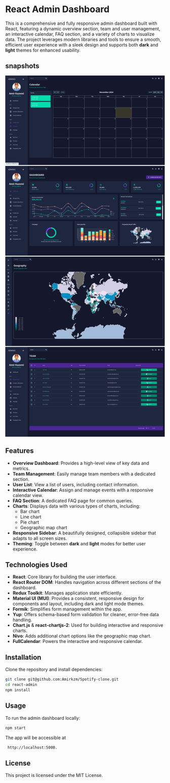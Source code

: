 # React Admin Dashboard

This is a comprehensive and fully responsive admin dashboard built with React, featuring a dynamic overview section, team and user management, an interactive calendar, FAQ section, and a variety of charts to visualize data. The project leverages modern libraries and tools to ensure a smooth, efficient user experience with a sleek design and supports both **dark** and **light** themes for enhanced usability.

## snapshots

![Calendar Feature](https://github.com/Amirkzm/Admin-Panel/blob/255036abe13be484fea131a5b783f5324fe681c8/calendar.png)
![Calendar Feature](https://github.com/Amirkzm/Admin-Panel/blob/255036abe13be484fea131a5b783f5324fe681c8/dashboard.png)
![Calendar Feature](https://github.com/Amirkzm/Admin-Panel/blob/255036abe13be484fea131a5b783f5324fe681c8/geography.png)
![Calendar Feature](https://github.com/Amirkzm/Admin-Panel/blob/255036abe13be484fea131a5b783f5324fe681c8/users.png)

## Features

- **Overview Dashboard**: Provides a high-level view of key data and metrics.
- **Team Management**: Easily manage team members with a dedicated section.
- **User List**: View a list of users, including contact information.
- **Interactive Calendar**: Assign and manage events with a responsive calendar view.
- **FAQ Section**: A dedicated FAQ page for common queries.
- **Charts**: Displays data with various types of charts, including:
  - Bar chart
  - Line chart
  - Pie chart
  - Geographic map chart
- **Responsive Sidebar**: A beautifully designed, collapsible sidebar that adapts to all screen sizes.
- **Theming**: Toggle between **dark** and **light** modes for better user experience.

## Technologies Used

- **React**: Core library for building the user interface.
- **React Router DOM**: Handles navigation across different sections of the dashboard.
- **Redux Toolkit**: Manages application state efficiently.
- **Material UI (MUI)**: Provides a consistent, responsive design for components and layout, including dark and light mode themes.
- **Formik**: Simplifies form management within the app.
- **Yup**: Offers schema-based form validation for cleaner, error-free data handling.
- **Chart.js** & **react-chartjs-2**: Used for building interactive and responsive charts.
- **Nivo**: Adds additional chart options like the geographic map chart.
- **FullCalendar**: Powers the interactive and responsive calendar.

## Installation

Clone the repository and install dependencies:

```bash
git clone git@github.com:Amirkzm/Spotify-clone.git
cd react-admin
npm install
```

## Usage

To run the admin dashboard locally:

```bash
npm start
```

The app will be accessible at

```bash
 http://localhost:5000.
```

## License

This project is licensed under the MIT License.
